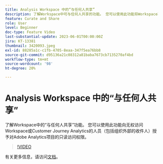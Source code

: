```yaml
---
title: Analysis Workspace 中的“与任何人共享”
description: 了解Workspace中可与任何人共享的功能。 您可以使用此功能将Workspace项目的只读访问权限授予无权访问Adobe Analytics或CJA的用户，包括组织外的收件人。
feature: Curate and Share
role: User
level: Beginner
doc-type: Feature Video
last-substantial-update: 2023-06-01T00:00:00Z
jira: KT-13381
thumbnail: 3420093.jpeg
exl-id: 88285a1c-c1fb-4705-8eaa-347f5ea76bb8
source-git-commit: d95136a21c08312a81baba7673cb7135270af4bd
workflow-type: tm+mt
source-wordcount: '98'
ht-degree: 20%

---
```


# Analysis Workspace 中的“与任何人共享”

了解Workspace中的“与任何人共享”功能。 您可以使用此功能向无权访问Workspace或Customer Journey Analytics的人员（包括组织外部的收件人）授予对Adobe Analytics项目的只读访问权限。

>[!VIDEO](https://video.tv.adobe.com/v/3420093/?learn=on)

有关更多信息，请访问[文档](https://experienceleague.adobe.com/docs/analytics/analyze/analysis-workspace/curate-share/share-projects.html?lang=zh-Hans#share-public-link)。

